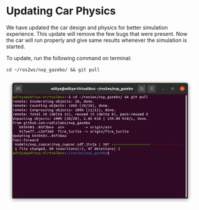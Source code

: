 # Updating Car Physics

We have updated the car design and physics for better simulation experience. This update will remove the few bugs that were present. Now the car will run properly and give same results whenever the simulation is started.&#x20;

To update, run the following command on terminal:

```
cd ~/ros2ws/nxp_gazebo/ && git pull
```

![](<.gitbook/assets/AIM_S2/Screenshot from 2021-04-18 12-53-15.png>)
